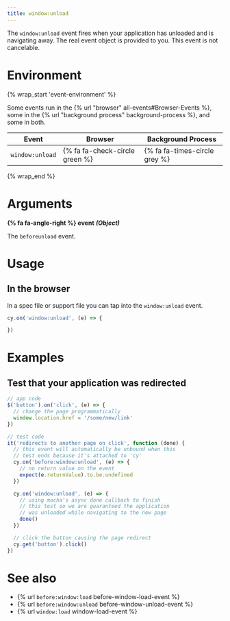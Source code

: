 ```yaml
---
title: window:unload
---
```


The `window:unload` event fires when your application has unloaded and is navigating away. The real event object is provided to you. This event is not cancelable.

# Environment

{% wrap_start 'event-environment' %}

Some events run in the {% url "browser" all-events#Browser-Events %}, some in the {% url "background process" background-process %}, and some in both.

Event | Browser | Background Process
--- | --- | ---
`window:unload` | {% fa fa-check-circle green %} | {% fa fa-times-circle grey %}

{% wrap_end %}

# Arguments

**{% fa fa-angle-right %} event** ***(Object)***

The `beforeunload` event.

# Usage

## In the browser

In a spec file or support file you can tap into the `window:unload` event.

```javascript
cy.on('window:unload', (e) => {

})
```

# Examples

## Test that your application was redirected

```javascript
// app code
$('button').on('click', (e) => {
  // change the page programmatically
  window.location.href = '/some/new/link'
})

// test code
it('redirects to another page on click', function (done) {
  // this event will automatically be unbound when this
  // test ends because it's attached to 'cy'
  cy.on('before:window:unload', (e) => {
    // no return value on the event
    expect(e.returnValue).to.be.undefined
  })

  cy.on('window:unload', (e) => {
    // using mocha's async done callback to finish
    // this test so we are guaranteed the application
    // was unloaded while navigating to the new page
    done()
  })

  // click the button causing the page redirect
  cy.get('button').click()
})
```

# See also

- {% url `before:window:load` before-window-load-event %}
- {% url `before:window:unload` before-window-unload-event %}
- {% url `window:load` window-load-event %}
